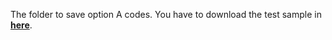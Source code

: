 The folder to save option A codes. 
You have to download the test sample in [**here**](https://github.com/PrideLee/img2tab-Chineses-character-/tree/master/user_input/test).
